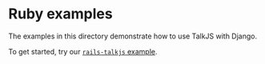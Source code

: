 # Ruby examples

The examples in this directory demonstrate how to use TalkJS with Django.

To get started, try our [`rails-talkjs` example](./rails-talkjs/).